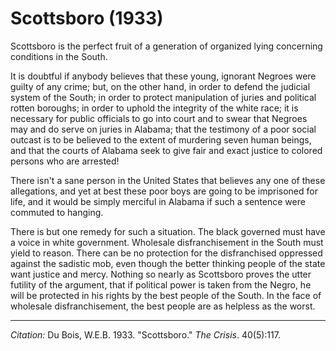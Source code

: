 <!--
title:   Scottsboro
author:  Du Bois, W.E.B.
journal: The Crisis
year:    1933
volume:  40
issue:   5
pages:   117
-->
# Scottsboro (1933)

Scottsboro is the perfect fruit of a generation of organized lying concerning conditions in the South.

It is doubtful if anybody believes that these young, ignorant Negroes were guilty of any crime; but, on the other hand, in order to defend the judicial system of the South; in order to protect manipulation of juries and political rotten boroughs; in order to uphold the integrity of the white race; it is necessary for public officials to go into court and to swear that Negroes may and do serve on juries in Alabama; that the testimony of a poor social outcast is to be believed to the extent of murdering seven human beings, and that the courts of Alabama seek to give fair and exact justice to colored persons who are arrested!

There isn't a sane person in the United States that believes any one of these allegations, and yet at best these poor boys are going to be imprisoned for life, and it would be simply merciful in Alabama if such a sentence were commuted to hanging.

There is but one remedy for such a situation. The black governed must have a voice in white government. Wholesale disfranchisement in the South must yield to reason. There can be no protection for the disfranchised oppressed against the sadistic mob, even though the better thinking people of the state want justice and mercy. Nothing so nearly as Scottsboro proves the utter futility of the argument, that if political power is taken from the Negro, he will be protected in his rights by the best people of the South. In the face of wholesale disfranchisement, the best people are as helpless as the worst.

_________________
*Citation:* Du Bois, W.E.B. 1933. "Scottsboro." *The Crisis*. 40(5):117.